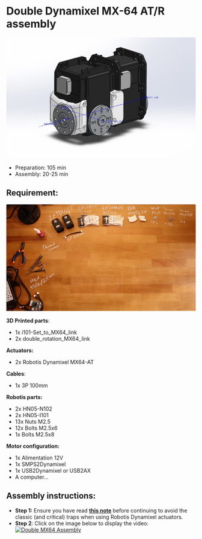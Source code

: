 # Double Dynamixel MX-64 AT/R assembly

![Chest Assembly](img/MX_double_rotation_CAD_model.jpg)

- Preparation: 105 min
- Assembly: 20-25 min

## Requirement:
![Chest Assembly](img/double_MX64_BOM.jpg)

**3D Printed parts**:
- 1x i101-Set_to_MX64_link
- 2x double_rotation_MX64_link

**Actuators:**
- 2x Robotis Dynamixel MX64-AT

**Cables**:
- 1x 3P 100mm


**Robotis parts:**
- 2x HN05-N102
- 2x HN05-I101
- 13x Nuts M2.5
- 12x Bolts M2.5x6
- 1x Bolts M2.5x8

**Motor configuration:**
- 1x Alimentation 12V
- 1x SMPS2Dynamixel
- 1x USB2Dynamixel or USB2AX
- A computer...



## Assembly instructions:

- **Step 1:** Ensure you have read [**this note**](robotis_trick.md) before continuing to avoid the classic (and critical) traps when using Robotis Dynamixel actuators.
- **Step 2**: Click on the image below to display the video:
[![Double MX64 Assembly](http://img.youtube.com/vi/83lrhXVNHYE/0.jpg)](http://youtu.be/83lrhXVNHYE)
